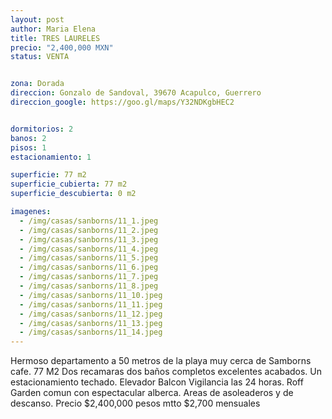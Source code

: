 ```yaml
---
layout: post
author: Maria Elena
title: TRES LAURELES
precio: "2,400,000 MXN"
status: VENTA


zona: Dorada
direccion: Gonzalo de Sandoval, 39670 Acapulco, Guerrero
direccion_google: https://goo.gl/maps/Y32NDKgbHEC2


dormitorios: 2
banos: 2
pisos: 1
estacionamiento: 1

superficie: 77 m2
superficie_cubierta: 77 m2
superficie_descubierta: 0 m2

imagenes:
  - /img/casas/sanborns/11_1.jpeg
  - /img/casas/sanborns/11_2.jpeg
  - /img/casas/sanborns/11_3.jpeg
  - /img/casas/sanborns/11_4.jpeg
  - /img/casas/sanborns/11_5.jpeg
  - /img/casas/sanborns/11_6.jpeg
  - /img/casas/sanborns/11_7.jpeg
  - /img/casas/sanborns/11_8.jpeg
  - /img/casas/sanborns/11_10.jpeg
  - /img/casas/sanborns/11_11.jpeg
  - /img/casas/sanborns/11_12.jpeg
  - /img/casas/sanborns/11_13.jpeg
  - /img/casas/sanborns/11_14.jpeg
---
```


Hermoso departamento a 50 metros de la playa muy cerca de Samborns cafe. 77 M2 Dos recamaras dos baños completos excelentes acabados. Un estacionamiento techado. Elevador Balcon  Vigilancia las 24  horas. Roff Garden comun con espectacular alberca. Areas de asoleaderos y de descanso. Precio $2,400,000 pesos mtto $2,700 mensuales
